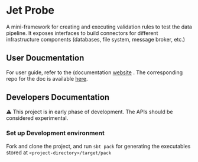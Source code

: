 # Jet Probe
A mini-framework for creating and executing validation rules to test the data pipeline. It exposes interfaces to build connectors for
different infrastructure components (databases, file system, message broker, etc.)

## User Doucmentation
For user guide, refer to the (documentation [website](https://jetprobe.com) . The corresponding repo for the doc is available
[here](https://github.com/jetprobe/jetprobe-docs).

## Developers Documentation
:warning: This project is in early phase of development. The APIs should be considered experimental.

### Set up Development environment
Fork and clone the project, and run `sbt pack` for generating the executables stored at `<project-directory>/target/pack` 

